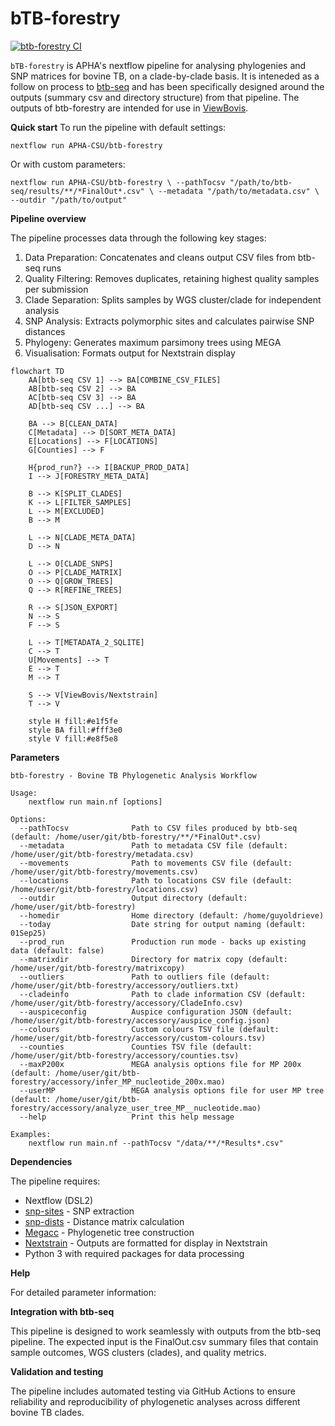 # **bTB-forestry**

[![btb-forestry CI](https://github.com/APHA-CSU/btb-forestry/workflows/btb-forestry%20CI/badge.svg)](https://github.com/APHA-CSU/btb-forestry/actions)

`bTB-forestry` is APHA's nextflow pipeline for analysing phylogenies and SNP matrices for bovine TB, on a clade-by-clade basis.  It is inteneded as a follow on process to [btb-seq](https://github.com/APHA-CSU/btb-seq) and has been specifically designed around the outputs (summary csv and directory structure) from that pipeline. The outputs of btb-forestry are intended for use in [ViewBovis](https://github.com/APHA-CSU/ViewBovis).

**Quick start**
To run the pipeline with default settings:

`nextflow run APHA-CSU/btb-forestry`

Or with custom parameters:

`nextflow run APHA-CSU/btb-forestry \
    --pathTocsv "/path/to/btb-seq/results/**/*FinalOut*.csv" \
    --metadata "/path/to/metadata.csv" \
    --outdir "/path/to/output"`

**Pipeline overview**

The pipeline processes data through the following key stages:

1)  Data Preparation: Concatenates and cleans output CSV files from btb-seq runs
2)  Quality Filtering: Removes duplicates, retaining highest quality samples per submission
3)  Clade Separation: Splits samples by WGS cluster/clade for independent analysis
4)  SNP Analysis: Extracts polymorphic sites and calculates pairwise SNP distances
5)  Phylogeny: Generates maximum parsimony trees using MEGA
6)  Visualisation: Formats output for Nextstrain display

```mermaid
flowchart TD
    AA[btb-seq CSV 1] --> BA[COMBINE_CSV_FILES]
    AB[btb-seq CSV 2] --> BA
    AC[btb-seq CSV 3] --> BA
    AD[btb-seq CSV ...] --> BA
    
    BA --> B[CLEAN_DATA]
    C[Metadata] --> D[SORT_META_DATA]
    E[Locations] --> F[LOCATIONS]
    G[Counties] --> F
    
    H{prod_run?} --> I[BACKUP_PROD_DATA]
    I --> J[FORESTRY_META_DATA]
    
    B --> K[SPLIT_CLADES]
    K --> L[FILTER_SAMPLES]
    L --> M[EXCLUDED]
    B --> M
    
    L --> N[CLADE_META_DATA]
    D --> N
    
    L --> O[CLADE_SNPS]
    O --> P[CLADE_MATRIX]
    O --> Q[GROW_TREES]
    Q --> R[REFINE_TREES]
    
    R --> S[JSON_EXPORT]
    N --> S
    F --> S
    
    L --> T[METADATA_2_SQLITE]
    C --> T
    U[Movements] --> T
    E --> T
    M --> T
    
    S --> V[ViewBovis/Nextstrain]
    T --> V
    
    style H fill:#e1f5fe
    style BA fill:#fff3e0
    style V fill:#e8f5e8
```

**Parameters**

    btb-forestry - Bovine TB Phylogenetic Analysis Workflow
    
    Usage:
        nextflow run main.nf [options]
    
    Options:
      --pathTocsv              Path to CSV files produced by btb-seq (default: /home/user/git/btb-forestry/**/*FinalOut*.csv)
      --metadata               Path to metadata CSV file (default: /home/user/git/btb-forestry/metadata.csv)
      --movements              Path to movements CSV file (default: /home/user/git/btb-forestry/movements.csv)
      --locations              Path to locations CSV file (default: /home/user/git/btb-forestry/locations.csv)
      --outdir                 Output directory (default: /home/user/git/btb-forestry)
      --homedir                Home directory (default: /home/guyoldrieve)
      --today                  Date string for output naming (default: 01Sep25)
      --prod_run               Production run mode - backs up existing data (default: false)
      --matrixdir              Directory for matrix copy (default: /home/user/git/btb-forestry/matrixcopy)
      --outliers               Path to outliers file (default: /home/user/git/btb-forestry/accessory/outliers.txt)
      --cladeinfo              Path to clade information CSV (default: /home/user/git/btb-forestry/accessory/CladeInfo.csv)
      --auspiceconfig          Auspice configuration JSON (default: /home/user/git/btb-forestry/accessory/auspice_config.json)
      --colours                Custom colours TSV file (default: /home/user/git/btb-forestry/accessory/custom-colours.tsv)
      --counties               Counties TSV file (default: /home/user/git/btb-forestry/accessory/counties.tsv)
      --maxP200x               MEGA analysis options file for MP 200x (default: /home/user/git/btb-forestry/accessory/infer_MP_nucleotide_200x.mao)
      --userMP                 MEGA analysis options file for user MP tree (default: /home/user/git/btb-forestry/accessory/analyze_user_tree_MP__nucleotide.mao)
      --help                   Print this help message
    
    Examples:
        nextflow run main.nf --pathTocsv "/data/**/*Results*.csv" 

**Dependencies**

The pipeline requires:

-   Nextflow (DSL2)
-   [snp-sites](https://github.com/sanger-pathogens/snp-sites) - SNP extraction
-   [snp-dists](https://github.com/tseemann/snp-dists) - Distance matrix calculation
-   [Megacc](https://www.megasoftware.net/) - Phylogenetic tree construction
-   [Nextstrain](https://docs.nextstrain.org/en/latest/index.html) - Outputs are formatted for display in Nextstrain
-   Python 3 with required packages for data processing

**Help**

For detailed parameter information:

**Integration with btb-seq**

This pipeline is designed to work seamlessly with outputs from the btb-seq pipeline. The expected input is the FinalOut.csv summary files that contain sample outcomes, WGS clusters (clades), and quality metrics.

**Validation and testing**

The pipeline includes automated testing via GitHub Actions to ensure reliability and reproducibility of phylogenetic analyses across different bovine TB clades.